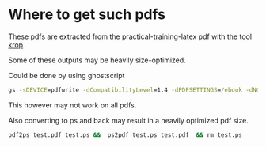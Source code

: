 # Where to get such pdfs

These pdfs are extracted from the practical-training-latex pdf with the tool [krop](https://arminstraub.com/software/krop)

Some of these outputs may be heavily size-optimized.

Could be done by using ghostscript

```cmd
gs -sDEVICE=pdfwrite -dCompatibilityLevel=1.4 -dPDFSETTINGS=/ebook -dNOPAUSE -dQUIET -dBATCH -sOutputFile=hamiltonian.pdf hamiltonian.pdf
```

This however may not work on all pdfs.

Also converting to ps and back may result in a heavily optimized pdf size.

```cmd
pdf2ps test.pdf test.ps &&  ps2pdf test.ps test.pdf  && rm test.ps
```
